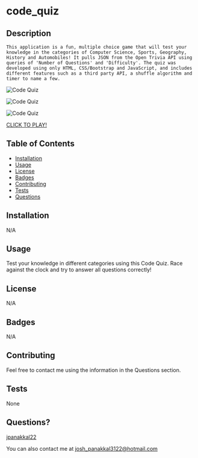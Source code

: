 # code_quiz

## Description
    This application is a fun, multiple choice game that will test your knowledge in the categories of Computer Science, Sports, Geography, History and Automobiles! It pulls JSON from the Open Trivia API using queries of 'Number of Questions' and 'Difficulty'. The quiz was developed using only HTML, CSS/Bootstrap and JavaScript, and includes different features such as a third party API, a shuffle algorithm and timer to name a few. 

![Code Quiz](assets/index.PNG)

![Code Quiz](assets/quiz.PNG)

![Code Quiz](assets/game_over.PNG)

[CLICK TO PLAY!](https://jpanakkal22.github.io/code_quiz/)

## Table of Contents

* [Installation](#installation)
* [Usage](#usage)
* [License](#license)
* [Badges](#badges)
* [Contributing](#contributing)
* [Tests](#tests)
* [Questions](#questions)

## Installation
N/A

## Usage
Test your knowledge in different categories using this Code Quiz. Race against the clock and try to answer all questions correctly!

## License
N/A

## Badges
N/A

## Contributing 
Feel free to contact me using the information in the Questions section.

## Tests
None

## Questions?
[jpanakkal22](https://github.com/jpanakkal22)

You can also contact me at josh_panakkal3122@hotmail.com




